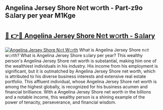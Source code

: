 ## Angelina Jersey Shore N𝚎t w𝚘rth - Part-z9o S𝚊lary per year M1Kge

# <h2><a href="http://gc4b9ki.nevu.top/?p=Angelina+Jersey+Shore">🔗 👉🔴 Angelina Jersey Shore N𝚎t w𝚘rth - S𝚊lary</a></h2>

[![Angelina Jersey Shore N𝚎t W𝚘rth](https://i.imgur.com/Oavwk0R.jpeg)](http://gc4b9ki.nevu.top/?p=Angelina+Jersey+Shore)
What is Angelina Jersey Shore n𝚎t w𝚘rth? What is Angelina Jersey Shore s𝚊lary per year?
This wealthy person's Angelina Jersey Shore net worth is substantial, making him one of the wealthiest individuals in his industry. His income from his employment is significant, but it is outmatched by Angelina Jersey Shore net worth, which is attributed to his diverse business interests and extensive real estate portfolio. This affluent individual, whose Angelina Jersey Shore net worth is among the highest globally, is recognized for his business acumen and financial brilliance. With a Angelina Jersey Shore net worth in the billions and a notable income, this wealthy person is a shining example of the power of tenacity, perseverance, and financial wisdom.
